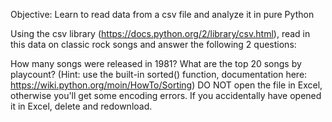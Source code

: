 Objective: Learn to read data from a csv file and analyze it in pure Python

Using the csv library (https://docs.python.org/2/library/csv.html), read in this data on classic rock songs and answer the following 2 questions:

How many songs were released in 1981?
What are the top 20 songs by playcount? (Hint: use the built-in sorted() function, documentation here: https://wiki.python.org/moin/HowTo/Sorting)
DO NOT open the file in Excel, otherwise you'll get some encoding errors. If you accidentally have opened it in Excel, delete and redownload.